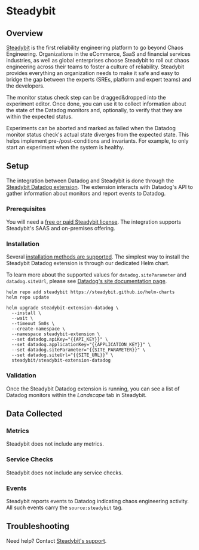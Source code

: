 # Steadybit

## Overview

[Steadybit](https://steadybit.com/) is the first reliability engineering platform to go beyond Chaos Engineering. Organizations in the eCommerce, SaaS and financial services industries, as well as global enterprises choose Steadybit to roll out chaos engineering across their teams to foster a culture of reliability. Steadybit provides everything an organization needs to make it safe and easy to bridge the gap between the experts (SREs, platform and expert teams) and the developers.

The monitor status check step can be dragged&dropped into the experiment editor. Once done, you can use it to collect information about the state of the Datadog monitors and, optionally, to verify that they are within the expected status.

Experiments can be aborted and marked as failed when the Datadog monitor status check's actual state diverges from the expected state. This helps implement pre-/post-conditions and invariants. For example, to only start an experiment when the system is healthy.


## Setup

The integration between Datadog and Steadybit is done through the [Steadybit Datadog extension](https://hub.steadybit.com/extension/com.github.steadybit.extension_datadog). The extension interacts with Datadog's API to gather information about monitors and report events to Datadog.

### Prerequisites

You will need a [free or paid Steadybit license](https://signup.steadybit.io/?utm_campaign=datadog-integration&utm_source=datadog&utm_medium=integration-setup). The integration supports Steadybit's SAAS and on-premises offering.

### Installation

Several [installation methods are supported](https://hub.steadybit.com/extension/com.github.steadybit.extension_datadog#content-installation). The simplest way to install the Steadybit Datadog extension is through our dedicated Helm chart.

To learn more about the supported values for `datadog.siteParameter` and `datadog.siteUrl`, please see [Datadog's site documentation page](https://docs.datadoghq.com/getting_started/site/#access-the-datadog-site).

```
helm repo add steadybit https://steadybit.github.io/helm-charts
helm repo update

helm upgrade steadybit-extension-datadog \
  --install \
  --wait \
  --timeout 5m0s \
  --create-namespace \
  --namespace steadybit-extension \
  --set datadog.apiKey="{{API_KEY}}" \
  --set datadog.applicationKey="{{APPLICATION_KEY}}" \
  --set datadog.siteParameter="{{SITE_PARAMETER}}" \
  --set datadog.siteUrl="{{SITE_URL}}" \
  steadybit/steadybit-extension-datadog
```

### Validation

Once the Steadybit Datadog extension is running, you can see a list of Datadog monitors within the *Landscape* tab in Steadybit.

## Data Collected

### Metrics

Steadybit does not include any metrics.

### Service Checks

Steadybit does not include any service checks.

### Events

Steadybit reports events to Datadog indicating chaos engineering activity. All such events carry the `source:steadybit` tag.

## Troubleshooting

Need help? Contact [Steadybit's support](mailto:support@steadybit.com).
